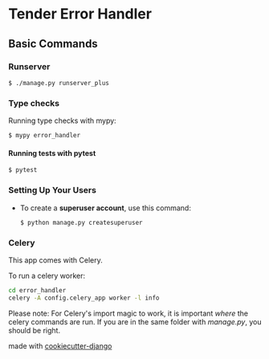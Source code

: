 # Tender Error Handler


## Basic Commands

### Runserver

    $ ./manage.py runserver_plus

### Type checks

Running type checks with mypy:

    $ mypy error_handler

#### Running tests with pytest

    $ pytest

### Setting Up Your Users

-   To create a **superuser account**, use this command:

        $ python manage.py createsuperuser

### Celery

This app comes with Celery.

To run a celery worker:

``` bash
cd error_handler
celery -A config.celery_app worker -l info
```

Please note: For Celery's import magic to work, it is important *where* the celery commands are run. If you are in the same folder with *manage.py*, you should be right.


made with [cookiecutter-django](https://github.com/Alexander-D-Karpov/cookiecutter-django)

